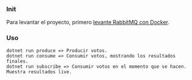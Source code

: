 ### Init

Para levantar el proyecto, primero [levante RabbitMQ con Docker](./rabbit_up.sh).

### Uso

```
dotnet run produce => Producir votos.
dotnet run consume => Consumir votos, mostrando los resultados finales.
dotnet run subscribe => Consumir votos en el momento que se hacen. Muestra resultados live.
```
